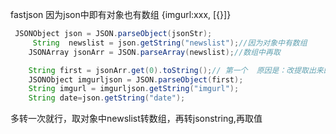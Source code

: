 ﻿fastjson
因为json中即有对象也有数组
{imgurl:xxx, [{}]}

```java
 JSONObject json = JSON.parseObject(jsonStr);
     String  newslist = json.getString("newslist");//因为对象中有数组
    JSONArray jsonArr = JSON.parseArray(newslist);//数组中再取

    String first = jsonArr.get(0).toString();// 第一个  原因是：改提取出来的对象不能转为String，而要通过它的方法 toString 来转化：
    JSONObject imgurljson = JSON.parseObject(first);
    String imgurl = imgurljson.getString("imgurl");
    String date=json.getString("date");
```
多转一次就行，取对象中newslist转数组，再转jsonstring,再取值

